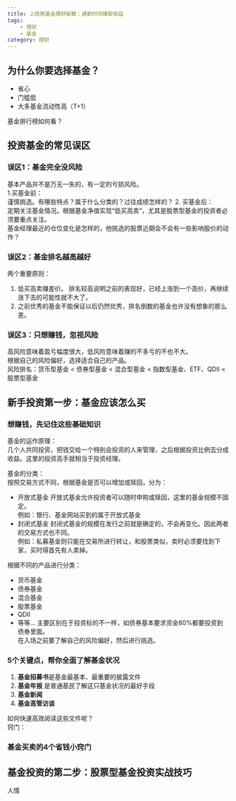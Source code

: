 ```yaml
---
title: 上班族基金理财秘籍：通勤时间赚取收益
tags:
    - 理财
    - 基金
category: 理财
---
```


## 为什么你要选择基金？
- 省心  
- 门槛低  
- 大多基金流动性高（T+1）

基金排行榜如何看？

## 投资基金的常见误区

### 误区1：基金完全没风险
基本产品并不是万无一失的，有一定的亏损风险。  
1.买基金前：   
谨慎挑选。有哪些特点？属于什么分类的？过往成绩怎样的？
2. 买基金后：  
定期关注基金情况。根据基金净值实现“低买高卖”，尤其是股票型基金的投资者必须要重点关注。  
基金经理最近的仓位变化是怎样的，他挑选的股票近期会不会有一些影响股价的动作？

### 误区2：基金排名越高越好
两个重要原则：
1. 低买高卖赚差价。
排名较高说明之前的表现好，已经上涨到一个高价，再继续涨下去的可能性就不大了。
2. 之前优秀的基金不能保证以后仍然优秀，排名倒数的基金也许没有想象的那么差。

### 误区3：只想赚钱，忽视风险
高风险意味着盈亏幅度很大，低风险意味着赚的不多亏的不也不大。  
根据自己的风险偏好，选择适合自己的产品。  
风险排名：货币型基金 < 债券型基金 < 混合型基金 < 指数型基金、ETF、QDII < 股票型基金  

## 新手投资第一步：基金应该怎么买
### 想赚钱，先记住这些基础知识
基金的运作原理：  
几个人共同投资，把钱交给一个特别会投资的人来管理，之后根据投资比例去分成收益。这里的投资高手就相当于投资经理。  

基金的分类：  
按照交易方式不同，根据基金是否可以增加或赎回，分为：
- 开放式基金
开放式基金允许投资者可以随时申购或赎回，这里的基金规模不固定。  
例如：银行、基金网站买到的属于开放式基金
- 封闭式基金
封闭式基金的规模在发行之前就是确定的，不会再变化。因此两者的交易方式也不同。  
例如：私募基金则只能在交易所进行转让，和股票类似，卖时必须要找到下家，买时得首先有人卖掉。

根据不同的产品进行分类：  
- 货币基金
- 债券基金
- 混合基金
- 股票基金
- QDII
- 等等...
主要区别在于投资标的不一样，如债券基本要求资金80%都要投资到债券里面。   
在入场之前要了解自己的风险偏好，然后进行挑选。

### 5个关键点，帮你全面了解基金状况
1. **基金招募书**是基金最基本、最重要的披露文件
2. **基金年报** 是普通基民了解这只基金状况的最好手段
3. **基金新闻**
4. **基金高管访谈**

如何快速高效阅读这些文件呢？  
窍门： 

### 基金买卖的4个省钱小窍门


## 基金投资的第二步：股票型基金投资实战技巧
人情

